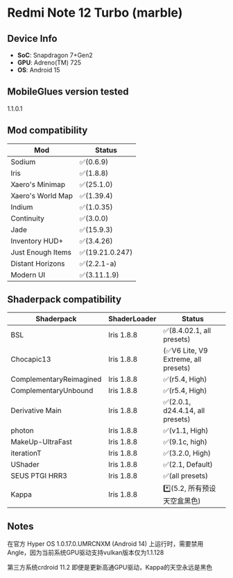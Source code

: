 # Redmi Note 12 Turbo (marble)

## Device Info

- **SoC**: Snapdragon 7+Gen2
- **GPU**: Adreno(TM) 725
- **OS**: Android 15

## MobileGlues version tested

1.1.0.1

## Mod compatibility

|**Mod**|**Status**|
|---|---|
| Sodium | ✅(0.6.9) |
| Iris | ✅(1.8.8) |
| Xaero's Minimap | ✅(25.1.0) |
| Xaero's World Map | ✅(1.39.4) |
| Indium | ✅(1.0.35) |
| Continuity | ✅(3.0.0) |
| Jade | ✅(15.9.3) |
| Inventory HUD+ | ✅(3.4.26) |
| Just Enough Items | ✅(19.21.0.247) |
| Distant Horizons | ✅(2.2.1-a) |
| Modern UI | ✅(3.11.1.9) |

## Shaderpack compatibility

|**Shaderpack** | **ShaderLoader** | **Status** 
|---|---|----|
| BSL | Iris 1.8.8 | ✅(8.4.02.1, all presets) |
| Chocapic13 | Iris 1.8.8 | (✅V6 Lite, V9 Extreme, all presets) |
| ComplementaryReimagined | Iris 1.8.8 | ✅(r5.4, High) |
| ComplementaryUnbound | Iris 1.8.8 | ✅(r5.4, High) |
| Derivative Main | Iris 1.8.8 | ✅(2.0.1, d24.4.14, all presets) |
| photon | Iris 1.8.8 | ✅(v1.1, High) |
| MakeUp-UltraFast | Iris 1.8.8 | ✅(9.1c, high) |
| iterationT | Iris 1.8.8 | ✅(3.2.0, High) |
| UShader | Iris 1.8.8 | ✅(2.1, Default) |
| SEUS PTGI HRR3 | Iris 1.8.8 | ✅(all presets)
| Kappa | Iris 1.8.8 | *️⃣(5.2, 所有预设天空盒黑色)

## Notes

在官方 Hyper OS 1.0.17.0.UMRCNXM (Android 14) 上运行时，需要禁用Angle，因为当前系统GPU驱动支持vulkan版本仅为1.1.128

第三方系统crdroid 11.2
即便是更新高通GPU驱动，Kappa的天空永远是黑色
